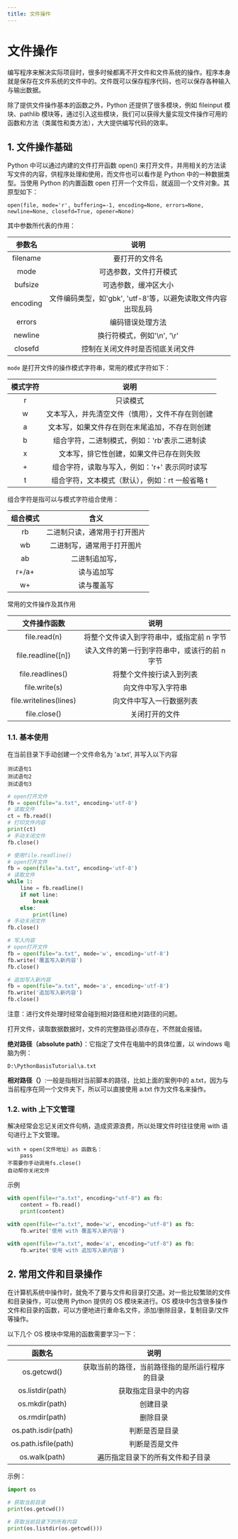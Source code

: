 ```yaml
---
title: 文件操作
---
```


# 文件操作

编写程序来解决实际项目时，很多时候都离不开文件和文件系统的操作。程序本身就是保存在文件系统的文件中的。文件既可以保存程序代码，也可以保存各种输入与输出数据。

除了提供文件操作基本的函数之外，Python 还提供了很多模块，例如 fileinput 模块、pathlib 模块等，通过引入这些模块，我们可以获得大量实现文件操作可用的函数和方法（类属性和类方法），大大提供编写代码的效率。

## 1. 文件操作基础

Python 中可以通过内建的文件打开函数 open() 来打开文件，并用相关的方法读写文件的内容，供程序处理和使用，而文件也可以看作是 Python 中的一种数据类型。当使用 Python 的内置函数 open 打开一个文件后，就返回一个文件对象。其原型如下：

```
open(file, mode='r', buffering=-1, encoding=None, errors=None, newline=None, closefd=True, opener=None)
```

其中参数所代表的作用：

|  参数名  |                             说明                             |
| :------: | :----------------------------------------------------------: |
| filename |                        要打开的文件名                        |
|   mode   |                    可选参数，文件打开模式                    |
| bufsize  |                     可选参数，缓冲区大小                     |
| encoding | 文件编码类型，如'gbk', 'utf-8'等，以避免读取文件内容出现乱码 |
|  errors  |                       编码错误处理方法                       |
| newline  |                  换行符模式，例如'\n', '\r'                  |
| closefd  |               控制在关闭文件时是否彻底关闭文件               |

`mode` 是打开文件的操作模式字符串，常用的模式字符如下：

| 模式字符 |                       说明                       |
| :------: | :----------------------------------------------: |
|    r     |                     只读模式                     |
|    w     | 文本写入，并先清空文件（慎用），文件不存在则创建 |
|    a     |  文本写，如果文件存在则在末尾追加，不存在则创建  |
|    b     |   组合字符，二进制模式，例如：'rb'表示二进制读   |
|    x     |     文本写，排它性创建，如果文件已存在则失败     |
|    +     |  组合字符，读取与写入，例如：'r+' 表示同时读写   |
|    t     | 组合字符，文本模式（默认），例如：rt 一般省略 t  |

组合字符是指可以与模式字符组合使用：

| 组合模式 |             含义             |
| :------: | :--------------------------: |
|    rb    | 二进制只读，通常用于打开图片 |
|    wb    |  二进制写，通常用于打开图片  |
|    ab    |        二进制追加写，        |
|  r+/a+   |          读与追加写          |
|    w+    |          读与覆盖写          |

常用的文件操作及其作用

|      文件操作函数      |                     说明                      |
| :--------------------: | :-------------------------------------------: |
|      file.read(n)      |   将整个文件读入到字符串中，或指定前 n 字节   |
|   file.readline([n])   | 读入文件的第一行到字符串中，或该行的前 n 字节 |
|    file.readlines()    |           将整个文件按行读入到列表            |
|     file.write(s)      |              向文件中写入字符串               |
| file.writelines(lines) |           向文件中写入一行数据列表            |
|      file.close()      |                关闭打开的文件                 |

### 1.1. 基本使用

在当前目录下手动创建一个文件命名为 'a.txt', 并写入以下内容

```
测试语句1
测试语句2
测试语句3
```

```python
# open打开文件
fb = open(file="a.txt", encoding='utf-8')
# 读取文件
ct = fb.read()
# 打印文件内容
print(ct)
# 手动关闭文件
fb.close()

# 使用file.readline()
# open打开文件
fb = open(file="a.txt", encoding='utf-8')
# 读取文件
while 1:
    line = fb.readline()
    if not line:
        break
    else:
        print(line)
# 手动关闭文件
fb.close()

# 写入内容
# open打开文件
fb = open(file="a.txt", mode='w', encoding='utf-8')
fb.write('覆盖写入新内容')
fb.close()

# 追加写入新内容
fb = open(file="a.txt", mode='a', encoding='utf-8')
fb.write('追加写入新内容')
fb.close()
```

注意：进行文件处理时经常会碰到相对路径和绝对路径的问题。

打开文件，读取数据数据时，文件的完整路径必须存在，不然就会报错。

**绝对路径（absolute path）**：它指定了文件在电脑中的具体位置，以 windows 电脑为例：

```
D:\PythonBasisTutorial\a.txt
```

**相对路径（）**:一般是指相对当前脚本的路径，比如上面的案例中的 a.txt，因为与当前程序在同一个文件夹下，所以可以直接使用 a.txt 作为文件名来操作。

### 1.2. with 上下文管理

解决经常会忘记关闭文件句柄，造成资源浪费，所以处理文件时往往使用 with 语句进行上下文管理。

```
with + open(文件地址）as 函数名：
	pass
不需要你手动调用fs.close()
自动帮你关闭文件
```

示例

```python
with open(file=r"a.txt", encoding="utf-8") as fb:
    content = fb.read()
    print(content)

with open(file=r"a.txt", mode='w', encoding="utf-8") as fb:
    fb.write('使用 with 覆盖写入新内容')

with open(file=r"a.txt", mode='a', encoding="utf-8") as fb:
    fb.write('使用 with 追加写入新内容')
```

## 2. 常用文件和目录操作

在计算机系统中操作时，就免不了要与文件和目录打交道。对一些比较繁琐的文件和目录操作，可以使用 Python 提供的 OS 模块来进行。OS 模块中包含很多操作文件和目录的函数，可以方便地进行重命名文件，添加/删除目录，复制目录/文件等操作。

以下几个 OS 模块中常用的函数需要学习一下：

|        函数名        |                      说明                      |
| :------------------: | :--------------------------------------------: |
|     os.getcwd()      | 获取当前的路径，当前路径指的是所运行程序的目录 |
|   os.listdir(path)   |              获取指定目录中的内容              |
|    os.mkdir(path)    |                    创建目录                    |
|    os.rmdir(path)    |                    删除目录                    |
| os.path.isdir(path)  |                 判断是否是目录                 |
| os.path.isfile(path) |                 判断是否是文件                 |
|    os.walk(path)     |        遍历指定目录下的所有文件和子目录        |

示例：

```python
import os

# 获取当前目录
print(os.getcwd())

# 获取当前目录下的所有内容
print(os.listdir(os.getcwd()))
```